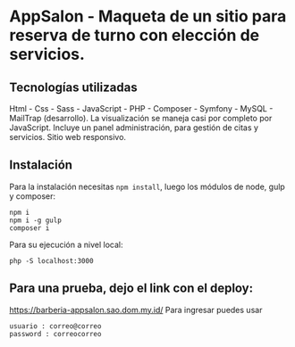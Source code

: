 # AppSalon - Maqueta de un sitio para reserva de turno con elección de servicios.

## Tecnologías utilizadas
Html - Css - Sass - JavaScript - PHP - Composer - Symfony - MySQL - MailTrap (desarrollo).
La visualización se maneja casi por completo por JavaScript.
Incluye un panel administración, para gestión de citas y servicios.
Sitio web responsivo.

## Instalación
Para la instalación necesitas ``` npm install ```, luego los módulos de node, gulp y composer:
```
npm i
npm i -g gulp
composer i
```

Para su ejecución a nivel local:
```
php -S localhost:3000
```

## Para una prueba, dejo el link con el deploy:

https://barberia-appsalon.sao.dom.my.id/
Para ingresar puedes usar
```
usuario : correo@correo
password : correocorreo
```


